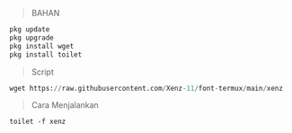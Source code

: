 > BAHAN
```python
pkg update
pkg upgrade
pkg install wget
pkg install toilet
```
> Script
```python
wget https://raw.githubusercontent.com/Xenz-11/font-termux/main/xenz
```
> Cara Menjalankan
```
toilet -f xenz
```
